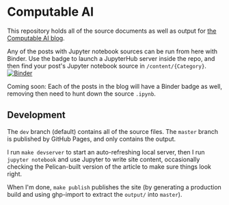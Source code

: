 # Computable AI

This repository holds all of the source documents as well as output for [the Computable AI blog](https://computable.ai).

Any of the posts with Jupyter notebook sources can be run from here with Binder. Use the badge to launch a JupyterHub server inside the repo, and then find your post's Jupyter notebook source in `/content/{Category}`. [![Binder](https://mybinder.org/badge_logo.svg)](https://mybinder.org/v2/gh/computableai/computableai.github.io/dev)

Coming soon: Each of the posts in the blog will have a Binder badge as well, removing then need to hunt down the source `.ipynb`.

## Development

The `dev` branch (default) contains all of the source files. The `master` branch is published by GitHub Pages, and only contains the output.

I run `make devserver` to start an auto-refreshing local server, then I run `jupyter notebook` and use Jupyter to write site content, occasionally checking the Pelican-built version of the article to make sure things look right.

When I'm done, `make publish` publishes the site (by generating a production build and using ghp-import to extract the `output/` into `master`).
